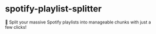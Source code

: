 # spotify-playlist-splitter
🎵 Split your massive Spotify playlists into manageable chunks with just a few clicks!
